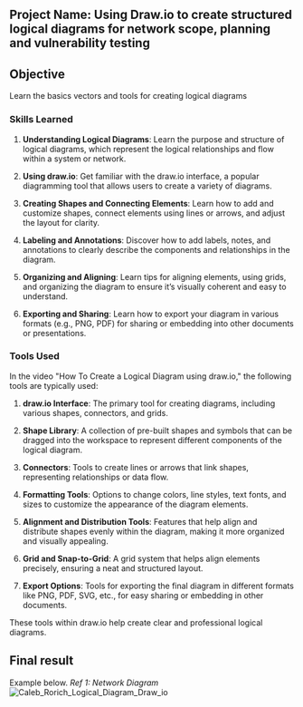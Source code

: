 
## Project Name: Using Draw.io to create structured logical diagrams for network scope, planning and vulnerability testing

## Objective
Learn the basics vectors and tools for creating logical diagrams

### Skills Learned
1. **Understanding Logical Diagrams**: Learn the purpose and structure of logical diagrams, which represent the logical relationships and flow within a system or network.

2. **Using draw.io**: Get familiar with the draw.io interface, a popular diagramming tool that allows users to create a variety of diagrams.

3. **Creating Shapes and Connecting Elements**: Learn how to add and customize shapes, connect elements using lines or arrows, and adjust the layout for clarity.

4. **Labeling and Annotations**: Discover how to add labels, notes, and annotations to clearly describe the components and relationships in the diagram.

5. **Organizing and Aligning**: Learn tips for aligning elements, using grids, and organizing the diagram to ensure it’s visually coherent and easy to understand.

6. **Exporting and Sharing**: Learn how to export your diagram in various formats (e.g., PNG, PDF) for sharing or embedding into other documents or presentations.


### Tools Used
In the video "How To Create a Logical Diagram using draw.io," the following tools are typically used:

1. **draw.io Interface**: The primary tool for creating diagrams, including various shapes, connectors, and grids.

2. **Shape Library**: A collection of pre-built shapes and symbols that can be dragged into the workspace to represent different components of the logical diagram.

3. **Connectors**: Tools to create lines or arrows that link shapes, representing relationships or data flow.

4. **Formatting Tools**: Options to change colors, line styles, text fonts, and sizes to customize the appearance of the diagram elements.

5. **Alignment and Distribution Tools**: Features that help align and distribute shapes evenly within the diagram, making it more organized and visually appealing.

6. **Grid and Snap-to-Grid**: A grid system that helps align elements precisely, ensuring a neat and structured layout.

7. **Export Options**: Tools for exporting the final diagram in different formats like PNG, PDF, SVG, etc., for easy sharing or embedding in other documents.

These tools within draw.io help create clear and professional logical diagrams.

## Final result
Example below.
*Ref 1: Network Diagram*
![Caleb_Rorich_Logical_Diagram_Draw_io](https://github.com/user-attachments/assets/b32c3683-21c4-4021-9925-0d48ffea8e4f)
